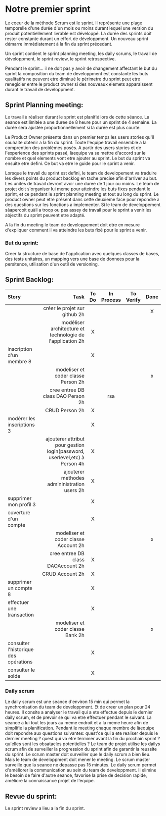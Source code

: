 # Notre premier sprint 
Le coeur de la méthode Scrum est le sprint. Il représente une plage temporelle d'une durée d'un mois ou moins durant lequel une version du produit potentiellement livrable est développé. La durée des sprints doit rester constante durant un effort de développment. Un nouveau sprint démarre immédiatement à la fin du sprint précedant. 

Un sprint contient le sprint planning meeting, les daily scrums, le travail de développment, le sprint review, le sprint retrospective. 

Pendant le sprint... 
 il ne doit pas y avoir de changement affectant le but du sprint
 la composition du team de developpment est constante
 les buts qualitatifs ne peuvent etre diminué
 le périmetre du sprint peut etre renegicier entre le product owner si des nouveaux elemets apparaissent durant le travail de developpment.

## Sprint Planning meeting:
 Le travail à réaliser durant le sprint est planifié lors de cette séance. La seance est limitée a une duree de 8 heure pour un sprint de 4 semaine. La durée sera ajustée proportionnellement si la durée est plus courte.
 
Le Product Owner présente dans un premier temps les users stories qu'il souhaite obtenir a la fin du sprint. Toute l'equipe travail ensemble a la comprention des problèmes posés. A partir des users stories et de l'experience des sprints passé, làequipe va se mettre d'accord sur le nombre et quel elements vont etre ajouter au sprint. Le but du sprint va ensuite etre defini. Ce but va etre le guide pour le sprint a venir.

Lorsque le travail du sprint est defini, le team de developement va traduire les divers points du product backlog en tache precise afin d'arriver au but. Les unites de travail devront avoir une duree de 1 jour ou moins. Le team de projet doit s'organiser lui meme pour atteindre les buts fixes pendant le sprint, et ce pendant le sprint planning meeting et tout au long du sprint. Le product owner peut etre présent dans cette deuxieme face pour repondre a des questions sur les fonctions a implementer. Si le team de developpement sàapercoit quàil a troop ou pas assey de travail pour le sprint a venir les abjectifs du sprint peuvent etre adapté.

A la fin du meeting le team de developpement doit etre en mesure d'expliquer comment il va atteindre les buts fixé pour le sprint a venir.

### But du sprint: 
Creer la structure de base de l'application avec quelques classes de bases, des tests unitaires, un mapping vers une base de donnees pour la persitence, utilisation d'un outil de versioning.

## Sprint Backlog:
| Story | Task | To Do | In Process | To Verify | Done |
|:-----------|------------:|:------------:|:------------:|:------------:|:------------:|
|  | créer le projet sur github 2h |  | |  | X |
| |  modéliser architecture et technologie de l'application 2h | X | | |
| inscription d'un membre 8|  | X | | | |
|   | modeliser et coder classe Person 2h| | | | x |
|   | cree entree DB class DAO Person 2h| | rsa | |  |
|   | CRUD Person 2h| X |  | |  |
| modérer les inscriptions 3|  | X | | |
|   | ajouterer attribut pour gestion login(password, userlevel,etc) à Person 4h| X | | |  |
|   | ajouterer methodes admininistration users 2h| X | | |  |
| supprimer mon profil 3|  | X | | |
| ouverture d'un compte |  | X | | |
|   | modeliser et coder classe Account 2h| | | | x |
|   | cree entree DB class DAOAccount 2h| X | | |  |
|   | CRUD Account 2h| X |  | |  |
| supprimer un compte 8 |  | X | | |
| effectuer une transaction |  | X | | |
|   | modeliser et coder classe Bank 2h| | | | x |
| consulter l'historique des opérations |  | X | | |
| consulter le solde |  | X | | |

### Daily scrum
Le daily scrum est une seance d'environ 15 min qui permet la synchronisation du team de developpment. Et de creer un plan pour 24 heures. Il consite a analyser le travail qui a ete effectue depuis le dernier daily scrum, et de prevoir se qui va etre effectuer pendant le suivant. La seance a lui tout les jours au meme endroit et a la meme heure afin de simplifie la planification. Pendant le meeting chaque membre de làequipe doit repondre aux questions suivantes:
 quest'ce qui a ete realiser depuis le dernier meeting ?
 quest qui va etre terminer avant la fin du prochain sprint ?
 qu'elles sont les obsatacles potentielles ?
Le team de projet utilise les dailys scrum afin de surveiller la progression du sprint afin de garantir la reussite du sprint. Le scrum master doit surveiller que le daily scrum a bien lieu. Mais le team de developpment doit mener le meeting. Le scrum master surveille que la seance ne depasse pas 15 minutes.
Le daily scrum permet d'améliorer la communication au sein du team de developpment. Il elimine le besoin de faire d'autre seance, favorise la prise de decision rapide, améliore la connaissance projet de l'equipe.


## Revue du sprint:
Le sprint review a lieu a la fin du sprint. 